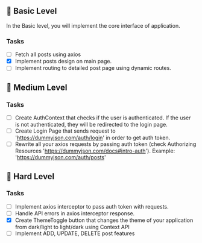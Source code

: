 ## 🥇 Basic Level

In the Basic level, you will implement the core interface of application.

### Tasks

- [ ] Fetch all posts using axios
- [x] Implement posts design on main page.
- [ ] Implement routing to detailed post page using dynamic routes.

## 🥈 Medium Level

### Tasks

- [ ] Create AuthContext that checks if the user is authenticated. If the user is not authenticated, they will be redirected to the login page.
- [ ] Create Login Page that sends request to 'https://dummyjson.com/auth/login' in order to get auth token.
- [ ] Rewrite all your axios requests by passing auth token (check Authorizing Resources 'https://dummyjson.com/docs#intro-auth').
      Example: 'https://dummyjson.com/auth/posts'

## 🥇 Hard Level

### Tasks

- [ ] Implement axios interceptor to pass auth token with requests.
- [ ] Handle API errors in axios interceptor response.
- [x] Create ThemeToggle button that changes the theme of your application from dark/light to light/dark using Context API
- [ ] Implement ADD, UPDATE, DELETE post features
